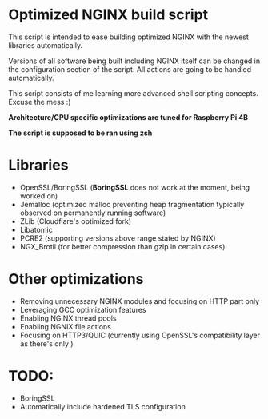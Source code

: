 # Optimized NGINX build script
This script is intended to ease building optimized NGINX with the newest libraries automatically.

Versions of all software being built including NGINX itself can be changed in the configuration section of the script. All actions are going to be handled automatically.

This script consists of me learning more advanced shell scripting concepts. Excuse the mess :)

**Architecture/CPU specific optimizations are tuned for Raspberry Pi 4B**

**The script is supposed to be ran using zsh**

# Libraries
- OpenSSL/BoringSSL (**BoringSSL** does not work at the moment, being worked on)
- Jemalloc (optimized malloc preventing heap fragmentation typically observed on permanently running software)
- ZLib (Cloudflare's optimized fork)
- Libatomic
- PCRE2 (supporting versions above range stated by NGINX)
- NGX_Brotli (for better compression than gzip in certain cases)

# Other optimizations
- Removing unnecessary NGINX modules and focusing on HTTP part only
- Leveraging GCC optimization features
- Enabling NGINX thread pools
- Enabling NGNIX file actions
- Focusing on HTTP3/QUIC (currently using OpenSSL's compatibility layer as there's only )

# TODO:
- BoringSSL
- Automatically include hardened TLS configuration

